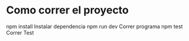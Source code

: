 # Como correr el proyecto
npm install Instalar dependencia
npm run dev Correr programa
npm test    Correr Test
